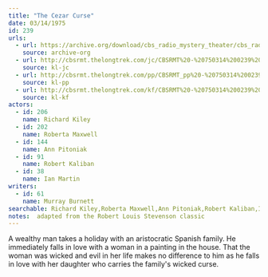 ```yaml
---
title: "The Cezar Curse"
date: 03/14/1975
id: 239
urls: 
  - url: https://archive.org/download/cbs_radio_mystery_theater/cbs_radio_mystery_theater-0201-0250.zip/cbs_radio_mystery_theater-0201-0250%2Fcbsrmt_0239_the_cezar_curse.mp3
    source: archive-org
  - url: http://cbsrmt.thelongtrek.com/jc/CBSRMT%20-%20750314%200239%20Cezar%20Curse%20vbr%20oz%20flip_jc.mp3
    source: kl-jc
  - url: http://cbsrmt.thelongtrek.com/pp/CBSRMT_pp%20-%20750314%200239%20The%20Cezar%20Curse.mp3
    source: kl-pp
  - url: http://cbsrmt.thelongtrek.com/kf/CBSRMT%20-%20750314%200239%20The%20Cezar%20Curse_kf.mp3
    source: kl-kf
actors:  
  - id: 206
    name: Richard Kiley  
  - id: 202
    name: Roberta Maxwell  
  - id: 144
    name: Ann Pitoniak  
  - id: 91
    name: Robert Kaliban  
  - id: 38
    name: Ian Martin
writers:  
  - id: 61
    name: Murray Burnett
searchable: Richard Kiley,Roberta Maxwell,Ann Pitoniak,Robert Kaliban,Ian Martin Murray Burnett
notes:  adapted from the Robert Louis Stevenson classic
---
```

A wealthy man takes a holiday with an aristocratic Spanish family. He immediately falls in love with a woman in a painting in the house. That the woman was wicked and evil in her life makes no difference to him as he falls in love with her daughter who carries the family's wicked curse.